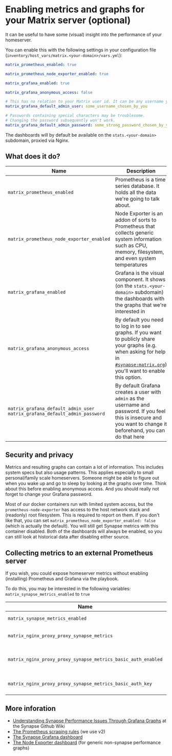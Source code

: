 # Enabling metrics and graphs for your Matrix server (optional)

It can be useful to have some (visual) insight into the performance of your homeserver.

You can enable this with the following settings in your configuration file (`inventory/host_vars/matrix.<your-domain>/vars.yml`):

```yaml
matrix_prometheus_enabled: true

matrix_prometheus_node_exporter_enabled: true

matrix_grafana_enabled: true

matrix_grafana_anonymous_access: false

# This has no relation to your Matrix user id. It can be any username you'd like.
matrix_grafana_default_admin_user: some_username_chosen_by_you

# Passwords containing special characters may be troublesome.
# Changing the password subsequently won't work.
matrix_grafana_default_admin_password: some_strong_password_chosen_by_you
```

The dashboards will by default be available on the `stats.<your-domain>` subdomain, proxied via Nginx.


## What does it do?

Name | Description
-----|----------
`matrix_prometheus_enabled`|Prometheus is a time series database. It holds all the data we're going to talk about.
`matrix_prometheus_node_exporter_enabled`|Node Exporter is an addon of sorts to Prometheus that collects generic system information such as CPU, memory, filesystem, and even system temperatures
`matrix_grafana_enabled`|Grafana is the visual component. It shows (on the `stats.<your-domain>` subdomain) the dashboards with the graphs that we're interested in
`matrix_grafana_anonymous_access`|By default you need to log in to see graphs. If you want to publicly share your graphs (e.g. when asking for help in [`#synapse:matrix.org`](https://matrix.to/#/#synapse:matrix.org?via=matrix.org&via=privacytools.io&via=mozilla.org)) you'll want to enable this option.
`matrix_grafana_default_admin_user`<br>`matrix_grafana_default_admin_password`|By default Grafana creates a user with `admin` as the username and password. If you feel this is insecure and you want to change it beforehand, you can do that here


## Security and privacy

Metrics and resulting graphs can contain a lot of information. This includes system specs but also usage patterns. This applies especially to small personal/family scale homeservers. Someone might be able to figure out when you wake up and go to sleep by looking at the graphs over time. Think about this before enabling anonymous access. And you should really not forget to change your Grafana password.

Most of our docker containers run with limited system access, but the `prometheus-node-exporter` has access to the host network stack and (readonly) root filesystem. This is required to report on them. If you don't like that, you can set `matrix_prometheus_node_exporter_enabled: false` (which is actually the default). You will still get Synapse metrics with this container disabled. Both of the dashboards will always be enabled, so you can still look at historical data after disabling either source.


## Collecting metrics to an external Prometheus server

If you wish, you could expose homeserver metrics without enabling (installing) Prometheus and Grafana via the playbook.

To do this, you may be interested in the following variables:
 `matrix_synapse_metrics_enabled` to `true`

Name | Description
-----|----------
`matrix_synapse_metrics_enabled`|Set this to `true` to make Synapse expose metrics (locally, on the container network)
`matrix_nginx_proxy_proxy_synapse_metrics`|Set this to `true` to make matrix-nginx-proxy expose the Synapse metrics at `https://matrix.DOMAIN/_synapse/metrics`
`matrix_nginx_proxy_proxy_synapse_metrics_basic_auth_enabled`|Set this to `true` to password-protect (using HTTP Basic Auth) `https://matrix.DOMAIN/_synapse/metrics` (the username is always `prometheus`, the password is defined in `matrix_nginx_proxy_proxy_synapse_metrics_basic_auth_key`)
`matrix_nginx_proxy_proxy_synapse_metrics_basic_auth_key`|Set this to a password to use for HTTP Basic Auth for protecting `https://matrix.DOMAIN/_synapse/metrics` (the username is always `prometheus` - it's not configurable)


## More inforation

- [Understanding Synapse Performance Issues Through Grafana Graphs](https://github.com/matrix-org/synapse/wiki/Understanding-Synapse-Performance-Issues-Through-Grafana-Graphs) at the Synapse Github Wiki
- [The Prometheus scraping rules](https://github.com/matrix-org/synapse/tree/master/contrib/prometheus) (we use v2)
- [The Synapse Grafana dashboard](https://github.com/matrix-org/synapse/tree/master/contrib/grafana)
- [The Node Exporter dashboard](https://github.com/rfrail3/grafana-dashboards) (for generic non-synapse performance graphs)

